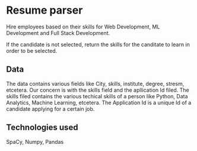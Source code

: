 # Resume parser
Hire employees based on their skills for Web Development, ML Development and Full Stack Development.

If the candidate is not selected, return the skills for the canditate to learn in order to be selected.

## Data

The data contains various fields like City, skills, institute, degree, stresm, etcetera.
Our concern is with the skills field and the apllication Id filed.
The skills filed contains the various techical skills of a person like Python, Data Analytics, Machine Learning, etcetera.
The Application Id is a unique Id of a candidate applying for a certain job.

## Technologies used

SpaCy, Numpy, Pandas


